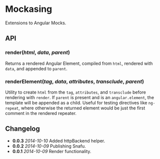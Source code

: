 # Mockasing

Extensions to Angular Mocks.

## API

### **render**(*html*, *data*, *parent*)

Returns a rendered Angular Element, compiled from `html`, rendered with
`data`, and appended to `parent`.

### **renderElement**(*tag*, *data*, *attributes*, *transclude*, *parent*)

Utility to create `html` from the `tag`, `attributes`, and `transclude` before
rendering with `render`. If `parent` is present and is an `angular.element`, the
template will be appended as a child. Useful for testing directives like
`ng-repeat`, where otherwise the returned element would be just the first
comment in the rendered repeater.

## Changelog

* **0.0.3** *2014-10-10* Added httpBackend helper.
* **0.0.2** *2014-10-09* Publishing Snafu.
* **0.0.1** *2014-10-09* Render functionality.
